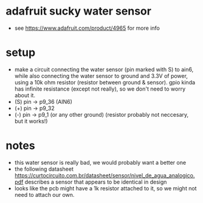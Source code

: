 # adafruit sucky water sensor
- see https://www.adafruit.com/product/4965 for more info

# setup
- make a circuit connecting the water sensor (pin marked with S) to ain6, while also connecting the water sensor to ground and 3.3V of power, using a 10k ohm resistor (resistor between ground & sensor). gpio kinda has infinite resistance (except not really), so we don't need to worry about it.
- (S) pin -> p9_36 (AIN6)
- (+) pin -> p9_32
- (-) pin -> p9_1 (or any other ground) (resistor probably not neccesary, but it works!) 

# notes
- this water sensor is really bad, we would probably want a better one
- the following datasheet https://curtocircuito.com.br/datasheet/sensor/nivel_de_agua_analogico.pdf describes a sensor that appears to be identical in design
- looks like the pcb might have a 1k resistor attached to it, so we might not need to attach our own.